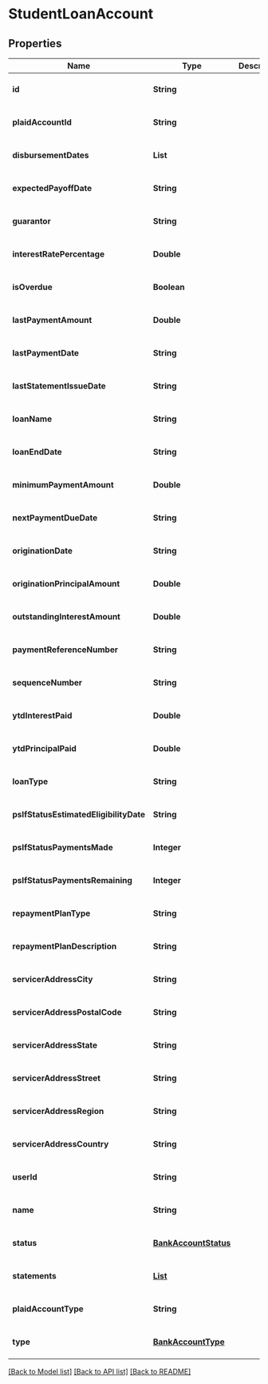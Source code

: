 # StudentLoanAccount
## Properties

| Name | Type | Description | Notes |
|------------ | ------------- | ------------- | -------------|
| **id** | **String** |  | [optional] [default to null] |
| **plaidAccountId** | **String** |  | [optional] [default to null] |
| **disbursementDates** | **List** |  | [optional] [default to null] |
| **expectedPayoffDate** | **String** |  | [optional] [default to null] |
| **guarantor** | **String** |  | [optional] [default to null] |
| **interestRatePercentage** | **Double** |  | [optional] [default to null] |
| **isOverdue** | **Boolean** |  | [optional] [default to null] |
| **lastPaymentAmount** | **Double** |  | [optional] [default to null] |
| **lastPaymentDate** | **String** |  | [optional] [default to null] |
| **lastStatementIssueDate** | **String** |  | [optional] [default to null] |
| **loanName** | **String** |  | [optional] [default to null] |
| **loanEndDate** | **String** |  | [optional] [default to null] |
| **minimumPaymentAmount** | **Double** |  | [optional] [default to null] |
| **nextPaymentDueDate** | **String** |  | [optional] [default to null] |
| **originationDate** | **String** |  | [optional] [default to null] |
| **originationPrincipalAmount** | **Double** |  | [optional] [default to null] |
| **outstandingInterestAmount** | **Double** |  | [optional] [default to null] |
| **paymentReferenceNumber** | **String** |  | [optional] [default to null] |
| **sequenceNumber** | **String** |  | [optional] [default to null] |
| **ytdInterestPaid** | **Double** |  | [optional] [default to null] |
| **ytdPrincipalPaid** | **Double** |  | [optional] [default to null] |
| **loanType** | **String** |  | [optional] [default to null] |
| **pslfStatusEstimatedEligibilityDate** | **String** |  | [optional] [default to null] |
| **pslfStatusPaymentsMade** | **Integer** |  | [optional] [default to null] |
| **pslfStatusPaymentsRemaining** | **Integer** |  | [optional] [default to null] |
| **repaymentPlanType** | **String** |  | [optional] [default to null] |
| **repaymentPlanDescription** | **String** |  | [optional] [default to null] |
| **servicerAddressCity** | **String** |  | [optional] [default to null] |
| **servicerAddressPostalCode** | **String** |  | [optional] [default to null] |
| **servicerAddressState** | **String** |  | [optional] [default to null] |
| **servicerAddressStreet** | **String** |  | [optional] [default to null] |
| **servicerAddressRegion** | **String** |  | [optional] [default to null] |
| **servicerAddressCountry** | **String** |  | [optional] [default to null] |
| **userId** | **String** |  | [optional] [default to null] |
| **name** | **String** |  | [optional] [default to null] |
| **status** | [**BankAccountStatus**](BankAccountStatus.md) |  | [optional] [default to null] |
| **statements** | [**List**](AccountStatements.md) |  | [optional] [default to null] |
| **plaidAccountType** | **String** |  | [optional] [default to null] |
| **type** | [**BankAccountType**](BankAccountType.md) |  | [optional] [default to null] |

[[Back to Model list]](../README.md#documentation-for-models) [[Back to API list]](../README.md#documentation-for-api-endpoints) [[Back to README]](../README.md)

